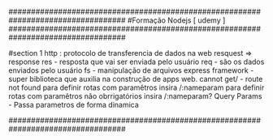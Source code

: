 ##################################################################################
#Formação Nodejs [ udemy ]
##################################################################################

#section 1
    http :  protocolo de transferencia de dados na web
    resquest => response 
    res - resposta que vai ser enviada pelo usuário
    req - são os dados enviados pelo usuário
    fs - manipulação de arquivos 
    express framework - super biblioteca que auxilia na construção de apps web.
    cannot get/ - route not found
    para definir rotas com paramêtros insira /:nameparam
    para definir rotas com paramêtros não obrrigatórios insira /:nameparam?
    Query Params - Passa parametros de forma dinamica

##################################################################################
